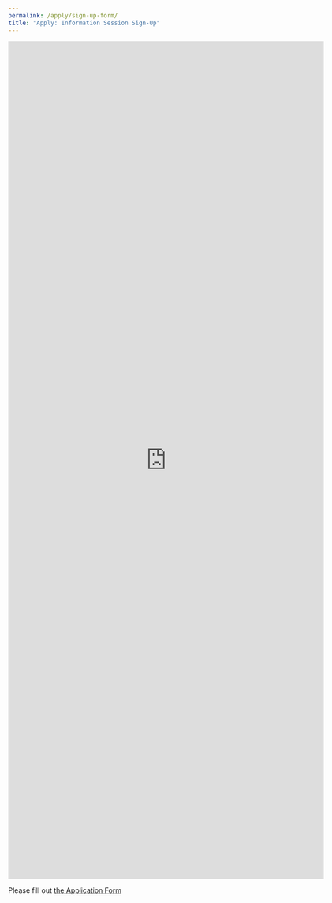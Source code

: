 ```yaml
---
permalink: /apply/sign-up-form/
title: "Apply: Information Session Sign-Up"
---
```


<iframe src="https://forms.gle/D37NfAoUqhFayUse7" width="640" height="1700" frameborder="0" marginheight="0" marginwidth="0">Loading…</iframe>

Please fill out [the Application Form](https://forms.gle/D37NfAoUqhFayUse7)
